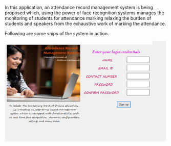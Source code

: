 In this application, an attendance record management system is being proposed which, using the power of face recognition systems manages the monitoring of students for attendance marking relaxing the burden of students and speakers from the exhaustive work of marking the attendance.

Following are some snips of the system in action.

![](images/snip1.png)